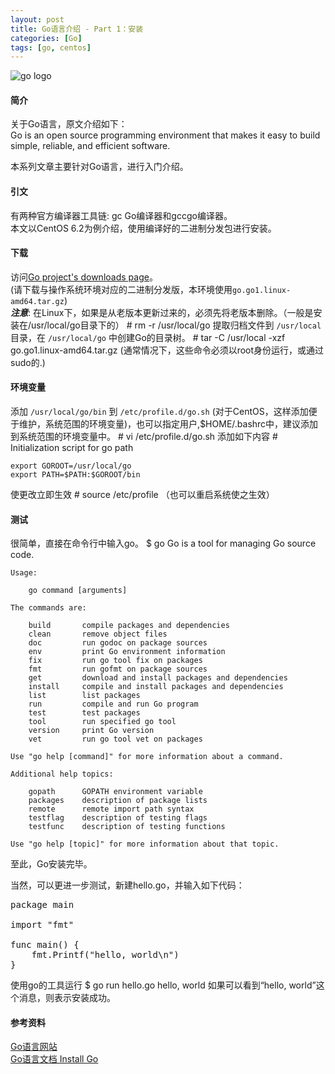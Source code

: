 ```yaml
---
layout: post
title: Go语言介绍 - Part 1：安装
categories: [Go]
tags: [go, centos]
---
```


![go logo][0]

#### 简介
关于Go语言，原文介绍如下：  
Go is an open source programming environment that makes it easy to build simple, reliable, and efficient software.

本系列文章主要针对Go语言，进行入门介绍。

#### 引文
有两种官方编译器工具链: gc Go编译器和gccgo编译器。  
本文以CentOS 6.2为例介绍，使用编译好的二进制分发包进行安装。
#### 下载
访问[Go project's downloads page][3]。  
(请下载与操作系统环境对应的二进制分发版，本环境使用`go.go1.linux-amd64.tar.gz`)  
***注意***: 在Linux下，如果是从老版本更新过来的，必须先将老版本删除。（一般是安装在/usr/local/go目录下的）
    # rm -r /usr/local/go
提取归档文件到 `/usr/local` 目录，在 `/usr/local/go` 中创建Go的目录树。
    # tar -C /usr/local -xzf go.go1.linux-amd64.tar.gz
(通常情况下，这些命令必须以root身份运行，或通过sudo的.)
#### 环境变量
添加 `/usr/local/go/bin` 到 `/etc/profile.d/go.sh` (对于CentOS，这样添加便于维护，系统范围的环境变量)，也可以指定用户,$HOME/.bashrc中，建议添加到系统范围的环境变量中。
    # vi /etc/profile.d/go.sh
添加如下内容
    # Initialization script for go path
    
    export GOROOT=/usr/local/go
    export PATH=$PATH:$GOROOT/bin    
使更改立即生效
    # source /etc/profile
（也可以重启系统使之生效）  
#### 测试
很简单，直接在命令行中输入go。
    $ go
    Go is a tool for managing Go source code.
    
    Usage:
    
	    go command [arguments]
    
    The commands are:
    
        build       compile packages and dependencies
        clean       remove object files
        doc         run godoc on package sources
        env         print Go environment information
        fix         run go tool fix on packages
        fmt         run gofmt on package sources
        get         download and install packages and dependencies
        install     compile and install packages and dependencies
        list        list packages
        run         compile and run Go program
        test        test packages
        tool        run specified go tool
        version     print Go version
        vet         run go tool vet on packages
    
    Use "go help [command]" for more information about a command.
    
    Additional help topics:
    
        gopath      GOPATH environment variable
        packages    description of package lists
        remote      remote import path syntax
        testflag    description of testing flags
        testfunc    description of testing functions

    Use "go help [topic]" for more information about that topic.

至此，Go安装完毕。

当然，可以更进一步测试，新建hello.go，并输入如下代码：
<pre class="prettyprint linenums">
package main

import "fmt"

func main() {
    fmt.Printf("hello, world\n")
}
</pre>
使用go的工具运行
    $ go run hello.go
    hello, world
如果可以看到“hello, world”这个消息，则表示安装成功。

#### 参考资料
[Go语言网站][1]  
[Go语言文档 Install Go][2]  

[0]: http://farm8.staticflickr.com/7234/6952562342_20050cf775_m.jpg "go logo"
[1]: http://golang.org
[2]: http://golang.org/doc/install
[3]: http://code.google.com/p/go/downloads
